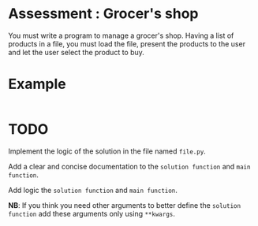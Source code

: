 # Assessment : Grocer's shop
You must write a program to manage a grocer's shop. Having a list of products in a file, you must load the file, present the products to the user and let the user select the product to buy.

# Example

```python


```

# TODO
Implement the logic of the solution in the file named `file.py`.

Add a clear and concise documentation to the `solution function` and `main function`.

Add logic the `solution function` and `main function`.

**NB**: If you think you need other arguments to better define the `solution function` add these arguments only using `**kwargs`.
